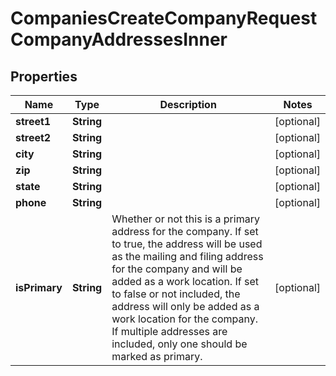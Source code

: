 

# CompaniesCreateCompanyRequestCompanyAddressesInner


## Properties

| Name | Type | Description | Notes |
|------------ | ------------- | ------------- | -------------|
|**street1** | **String** |  |  [optional] |
|**street2** | **String** |  |  [optional] |
|**city** | **String** |  |  [optional] |
|**zip** | **String** |  |  [optional] |
|**state** | **String** |  |  [optional] |
|**phone** | **String** |  |  [optional] |
|**isPrimary** | **String** | Whether or not this is a primary address for the company. If set to true, the address will be used as the mailing and filing address for the company and will be added as a work location. If set to false or not included, the address will only be added as a work location for the company. If multiple addresses are included, only one should be marked as primary. |  [optional] |



